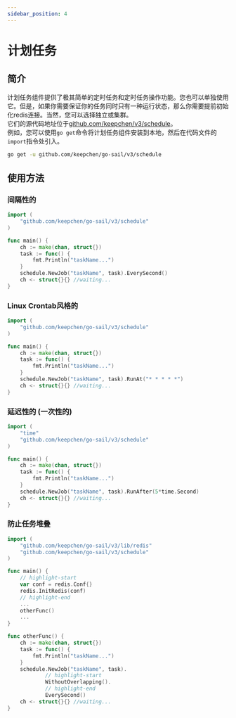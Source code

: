 ```yaml
---
sidebar_position: 4
---
```


# 计划任务  
## 简介  
计划任务组件提供了极其简单的定时任务和定时任务操作功能。您也可以单独使用它。但是，如果你需要保证你的任务同时只有一种运行状态，那么你需要提前初始化redis连接。当然，您可以选择独立或集群。  
它们的源代码地址位于[github.com/keepchen/v3/schedule](https://github.com/keepchen/go-sail/tree/main/schedule)。  
例如，您可以使用`go get`命令将计划任务组件安装到本地，然后在代码文件的`import`指令处引入。  
```bash showLineNumbers  
go get -u github.com/keepchen/go-sail/v3/schedule
```  
## 使用方法  
### 间隔性的  
```go title="main.go" showLineNumbers  
import (
    "github.com/keepchen/go-sail/v3/schedule"
)

func main() {
    ch := make(chan, struct{})
    task := func() {
        fmt.Println("taskName...")
    }
    schedule.NewJob("taskName", task).EverySecond()
    ch <- struct{}{} //waiting...
}
```  
### Linux Crontab风格的    
```go title="main.go" showLineNumbers  
import (
    "github.com/keepchen/go-sail/v3/schedule"
)

func main() {
    ch := make(chan, struct{})
    task := func() {
        fmt.Println("taskName...")
    }
    schedule.NewJob("taskName", task).RunAt("* * * * *")
    ch <- struct{}{} //waiting...
}
```  
### 延迟性的 (一次性的)  
```go title="main.go" showLineNumbers  
import (
    "time"
    "github.com/keepchen/go-sail/v3/schedule"
)

func main() {
    ch := make(chan, struct{})
    task := func() {
        fmt.Println("taskName...")
    }
    schedule.NewJob("taskName", task).RunAfter(5*time.Second)
    ch <- struct{}{} //waiting...
}
```  
### 防止任务堆叠  
```go title="main.go" showLineNumbers  
import (
    "github.com/keepchen/go-sail/v3/lib/redis"
    "github.com/keepchen/go-sail/v3/schedule"
)

func main() {
    // highlight-start
    var conf = redis.Conf{}
    redis.InitRedis(conf)  
    // highlight-end
    ...
    otherFunc()
    ...
}

func otherFunc() {
    ch := make(chan, struct{})
    task := func() {
        fmt.Println("taskName...")
    }
    schedule.NewJob("taskName", task).
            // highlight-start
            WithoutOverlapping().
            // highlight-end
            EverySecond()
    ch <- struct{}{} //waiting...
}
```  